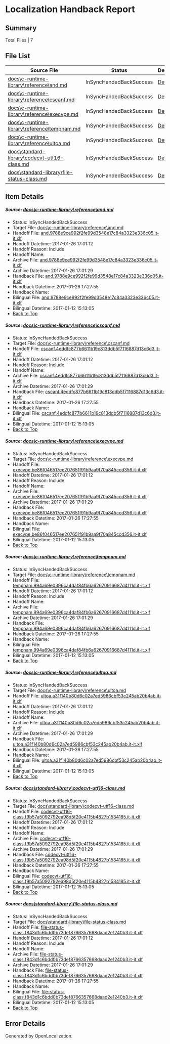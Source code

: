 # <a name='report-top'></a> Localization Handback Report

## Summary
 Total Files | 7

## File List
 Source File | Status | Details 
 ----------- | ------ | ------- 
 [docs\c-runtime-library\reference\and.md](https://github.com/openlocalizationtestorg/cpp-docs/blob/3168772cbb7e8127523bc2fc2da5cc9b4f59beb8/docs/c-runtime-library/reference/and.md) | InSyncHandedBackSuccess | [Details](#ce7cd9078015c38d83f574699908f1b2b7a9ede52512)
 [docs\c-runtime-library\reference\cscanf.md](https://github.com/openlocalizationtestorg/cpp-docs/blob/3168772cbb7e8127523bc2fc2da5cc9b4f59beb8/docs/c-runtime-library/reference/cscanf.md) | InSyncHandedBackSuccess | [Details](#2e9fb43a6da4ffe556fb1e217cb583e69095d0092622)
 [docs\c-runtime-library\reference\execvpe.md](https://github.com/openlocalizationtestorg/cpp-docs/blob/3168772cbb7e8127523bc2fc2da5cc9b4f59beb8/docs/c-runtime-library/reference/execvpe.md) | InSyncHandedBackSuccess | [Details](#634cbaeba1610c7f656185ff159e3a03dcce3cf42657)
 [docs\c-runtime-library\reference\tempnam.md](https://github.com/openlocalizationtestorg/cpp-docs/blob/3168772cbb7e8127523bc2fc2da5cc9b4f59beb8/docs/c-runtime-library/reference/tempnam.md) | InSyncHandedBackSuccess | [Details](#fe877564ca417090633c66c86d03318fbe73838b3167)
 [docs\c-runtime-library\reference\ultoa.md](https://github.com/openlocalizationtestorg/cpp-docs/blob/3168772cbb7e8127523bc2fc2da5cc9b4f59beb8/docs/c-runtime-library/reference/ultoa.md) | InSyncHandedBackSuccess | [Details](#f2a21f767b8315b2f419e26dce1c2e02ef5631fa3184)
 [docs\standard-library\codecvt-utf16-class.md](https://github.com/openlocalizationtestorg/cpp-docs/blob/5187996fc377bca8633360082d07f7ec8a68ee57/docs/standard-library/codecvt-utf16-class.md) | InSyncHandedBackSuccess | [Details](#8ee859512a6b4a3050eec6f91d4b3c8449cf918a12602)
 [docs\standard-library\file-status-class.md](https://github.com/openlocalizationtestorg/cpp-docs/blob/85c900f2263ae1c1089478badc85388e3b5e8548/docs/standard-library/file-status-class.md) | InSyncHandedBackSuccess | [Details](#b6418446418b16233cea45440510cafb372dc2fd12702)

## Item Details
##### <a name='ce7cd9078015c38d83f574699908f1b2b7a9ede52512'></a> Source: [docs\c-runtime-library\reference\and.md](https://github.com/openlocalizationtestorg/cpp-docs/blob/3168772cbb7e8127523bc2fc2da5cc9b4f59beb8/docs/c-runtime-library/reference/and.md)
* Status: InSyncHandedBackSuccess
* Target File: [docs\c-runtime-library\reference\and.md](https://github.com/OpenLocalizationTestOrg/cpp-docs.it-it/blob/7d1c0473d4cf8c208dbbda71a916eb977f68b1ed/docs/c-runtime-library/reference/and.md)
* Handoff File: [and.9788e9ce992f2fe99d3548e17c84a3323e336c05.it-it.xlf](https://github.com/OpenLocalizationTestOrg/cpp-docs.handoff/blob/8916fb546bfebf556b6a7a03665a85d7b2c111ed/ol-handoff/OpenLocalizationTestOrg/cpp-docs.it-it/master/mt/and.9788e9ce992f2fe99d3548e17c84a3323e336c05.it-it.xlf)
* Handoff Datetime: 2017-01-26 17:01:12
* Handoff Reason: Include
* Handoff Name: 
* Archive File: [and.9788e9ce992f2fe99d3548e17c84a3323e336c05.it-it.xlf](https://github.com/OpenLocalizationTestOrg/cpp-docs.handoff/blob/aecb8aca0ff644e07043c3856223573e0c7a1d3a/ol-archive/OpenLocalizationTestOrg/cpp-docs.it-it/master/mt/and.9788e9ce992f2fe99d3548e17c84a3323e336c05.it-it.xlf)
* Archive Datetime: 2017-01-26 17:01:29
* Handback File: [and.9788e9ce992f2fe99d3548e17c84a3323e336c05.it-it.xlf](https://github.com/OpenLocalizationTestOrg/cpp-docs.handback/blob/ff90b7c203e5bf44234169ac92c63000e54d48cb/ol-handback/OpenLocalizationTestOrg/cpp-docs.it-it/master/mt/and.9788e9ce992f2fe99d3548e17c84a3323e336c05.it-it.xlf)
* Handback Datetime: 2017-01-26 17:27:55
* Handback Name: 
* Bilingual File: [and.9788e9ce992f2fe99d3548e17c84a3323e336c05.it-it.xlf](https://github.com/OpenLocalizationTestOrg/cpp-docs.handback/blob/cdf10c6bcfe2913de074c696f78e5ed114b89d76/ol-handback/OpenLocalizationTestOrg/cpp-docs.it-it/master/mt/and.9788e9ce992f2fe99d3548e17c84a3323e336c05.it-it.xlf)
* Bilingual Datetime: 2017-01-12 15:13:05
* [Back to Top](#report-top)

##### <a name='2e9fb43a6da4ffe556fb1e217cb583e69095d0092622'></a> Source: [docs\c-runtime-library\reference\cscanf.md](https://github.com/openlocalizationtestorg/cpp-docs/blob/3168772cbb7e8127523bc2fc2da5cc9b4f59beb8/docs/c-runtime-library/reference/cscanf.md)
* Status: InSyncHandedBackSuccess
* Target File: [docs\c-runtime-library\reference\cscanf.md](https://github.com/OpenLocalizationTestOrg/cpp-docs.it-it/blob/7d1c0473d4cf8c208dbbda71a916eb977f68b1ed/docs/c-runtime-library/reference/cscanf.md)
* Handoff File: [cscanf.4eddfc877b6611b19c813ddb5f7116887d13c6d3.it-it.xlf](https://github.com/OpenLocalizationTestOrg/cpp-docs.handoff/blob/8916fb546bfebf556b6a7a03665a85d7b2c111ed/ol-handoff/OpenLocalizationTestOrg/cpp-docs.it-it/master/mt/cscanf.4eddfc877b6611b19c813ddb5f7116887d13c6d3.it-it.xlf)
* Handoff Datetime: 2017-01-26 17:01:12
* Handoff Reason: Include
* Handoff Name: 
* Archive File: [cscanf.4eddfc877b6611b19c813ddb5f7116887d13c6d3.it-it.xlf](https://github.com/OpenLocalizationTestOrg/cpp-docs.handoff/blob/aecb8aca0ff644e07043c3856223573e0c7a1d3a/ol-archive/OpenLocalizationTestOrg/cpp-docs.it-it/master/mt/cscanf.4eddfc877b6611b19c813ddb5f7116887d13c6d3.it-it.xlf)
* Archive Datetime: 2017-01-26 17:01:29
* Handback File: [cscanf.4eddfc877b6611b19c813ddb5f7116887d13c6d3.it-it.xlf](https://github.com/OpenLocalizationTestOrg/cpp-docs.handback/blob/ff90b7c203e5bf44234169ac92c63000e54d48cb/ol-handback/OpenLocalizationTestOrg/cpp-docs.it-it/master/mt/cscanf.4eddfc877b6611b19c813ddb5f7116887d13c6d3.it-it.xlf)
* Handback Datetime: 2017-01-26 17:27:55
* Handback Name: 
* Bilingual File: [cscanf.4eddfc877b6611b19c813ddb5f7116887d13c6d3.it-it.xlf](https://github.com/OpenLocalizationTestOrg/cpp-docs.handback/blob/cdf10c6bcfe2913de074c696f78e5ed114b89d76/ol-handback/OpenLocalizationTestOrg/cpp-docs.it-it/master/mt/cscanf.4eddfc877b6611b19c813ddb5f7116887d13c6d3.it-it.xlf)
* Bilingual Datetime: 2017-01-12 15:13:05
* [Back to Top](#report-top)

##### <a name='634cbaeba1610c7f656185ff159e3a03dcce3cf42657'></a> Source: [docs\c-runtime-library\reference\execvpe.md](https://github.com/openlocalizationtestorg/cpp-docs/blob/3168772cbb7e8127523bc2fc2da5cc9b4f59beb8/docs/c-runtime-library/reference/execvpe.md)
* Status: InSyncHandedBackSuccess
* Target File: [docs\c-runtime-library\reference\execvpe.md](https://github.com/OpenLocalizationTestOrg/cpp-docs.it-it/blob/7d1c0473d4cf8c208dbbda71a916eb977f68b1ed/docs/c-runtime-library/reference/execvpe.md)
* Handoff File: [execvpe.be86f046517ee207651f91b9aa9f70a845ccd356.it-it.xlf](https://github.com/OpenLocalizationTestOrg/cpp-docs.handoff/blob/8916fb546bfebf556b6a7a03665a85d7b2c111ed/ol-handoff/OpenLocalizationTestOrg/cpp-docs.it-it/master/mt/execvpe.be86f046517ee207651f91b9aa9f70a845ccd356.it-it.xlf)
* Handoff Datetime: 2017-01-26 17:01:12
* Handoff Reason: Include
* Handoff Name: 
* Archive File: [execvpe.be86f046517ee207651f91b9aa9f70a845ccd356.it-it.xlf](https://github.com/OpenLocalizationTestOrg/cpp-docs.handoff/blob/aecb8aca0ff644e07043c3856223573e0c7a1d3a/ol-archive/OpenLocalizationTestOrg/cpp-docs.it-it/master/mt/execvpe.be86f046517ee207651f91b9aa9f70a845ccd356.it-it.xlf)
* Archive Datetime: 2017-01-26 17:01:29
* Handback File: [execvpe.be86f046517ee207651f91b9aa9f70a845ccd356.it-it.xlf](https://github.com/OpenLocalizationTestOrg/cpp-docs.handback/blob/ff90b7c203e5bf44234169ac92c63000e54d48cb/ol-handback/OpenLocalizationTestOrg/cpp-docs.it-it/master/mt/execvpe.be86f046517ee207651f91b9aa9f70a845ccd356.it-it.xlf)
* Handback Datetime: 2017-01-26 17:27:55
* Handback Name: 
* Bilingual File: [execvpe.be86f046517ee207651f91b9aa9f70a845ccd356.it-it.xlf](https://github.com/OpenLocalizationTestOrg/cpp-docs.handback/blob/cdf10c6bcfe2913de074c696f78e5ed114b89d76/ol-handback/OpenLocalizationTestOrg/cpp-docs.it-it/master/mt/execvpe.be86f046517ee207651f91b9aa9f70a845ccd356.it-it.xlf)
* Bilingual Datetime: 2017-01-12 15:13:05
* [Back to Top](#report-top)

##### <a name='fe877564ca417090633c66c86d03318fbe73838b3167'></a> Source: [docs\c-runtime-library\reference\tempnam.md](https://github.com/openlocalizationtestorg/cpp-docs/blob/3168772cbb7e8127523bc2fc2da5cc9b4f59beb8/docs/c-runtime-library/reference/tempnam.md)
* Status: InSyncHandedBackSuccess
* Target File: [docs\c-runtime-library\reference\tempnam.md](https://github.com/OpenLocalizationTestOrg/cpp-docs.it-it/blob/7d1c0473d4cf8c208dbbda71a916eb977f68b1ed/docs/c-runtime-library/reference/tempnam.md)
* Handoff File: [tempnam.994a69e0396ca4daf84fb6a62670916687d4111d.it-it.xlf](https://github.com/OpenLocalizationTestOrg/cpp-docs.handoff/blob/8916fb546bfebf556b6a7a03665a85d7b2c111ed/ol-handoff/OpenLocalizationTestOrg/cpp-docs.it-it/master/mt/tempnam.994a69e0396ca4daf84fb6a62670916687d4111d.it-it.xlf)
* Handoff Datetime: 2017-01-26 17:01:12
* Handoff Reason: Include
* Handoff Name: 
* Archive File: [tempnam.994a69e0396ca4daf84fb6a62670916687d4111d.it-it.xlf](https://github.com/OpenLocalizationTestOrg/cpp-docs.handoff/blob/aecb8aca0ff644e07043c3856223573e0c7a1d3a/ol-archive/OpenLocalizationTestOrg/cpp-docs.it-it/master/mt/tempnam.994a69e0396ca4daf84fb6a62670916687d4111d.it-it.xlf)
* Archive Datetime: 2017-01-26 17:01:29
* Handback File: [tempnam.994a69e0396ca4daf84fb6a62670916687d4111d.it-it.xlf](https://github.com/OpenLocalizationTestOrg/cpp-docs.handback/blob/ff90b7c203e5bf44234169ac92c63000e54d48cb/ol-handback/OpenLocalizationTestOrg/cpp-docs.it-it/master/mt/tempnam.994a69e0396ca4daf84fb6a62670916687d4111d.it-it.xlf)
* Handback Datetime: 2017-01-26 17:27:55
* Handback Name: 
* Bilingual File: [tempnam.994a69e0396ca4daf84fb6a62670916687d4111d.it-it.xlf](https://github.com/OpenLocalizationTestOrg/cpp-docs.handback/blob/cdf10c6bcfe2913de074c696f78e5ed114b89d76/ol-handback/OpenLocalizationTestOrg/cpp-docs.it-it/master/mt/tempnam.994a69e0396ca4daf84fb6a62670916687d4111d.it-it.xlf)
* Bilingual Datetime: 2017-01-12 15:13:05
* [Back to Top](#report-top)

##### <a name='f2a21f767b8315b2f419e26dce1c2e02ef5631fa3184'></a> Source: [docs\c-runtime-library\reference\ultoa.md](https://github.com/openlocalizationtestorg/cpp-docs/blob/3168772cbb7e8127523bc2fc2da5cc9b4f59beb8/docs/c-runtime-library/reference/ultoa.md)
* Status: InSyncHandedBackSuccess
* Target File: [docs\c-runtime-library\reference\ultoa.md](https://github.com/OpenLocalizationTestOrg/cpp-docs.it-it/blob/7d1c0473d4cf8c208dbbda71a916eb977f68b1ed/docs/c-runtime-library/reference/ultoa.md)
* Handoff File: [ultoa.a31f140b80d6c02a7ed5986cbf53c245ab20b4ab.it-it.xlf](https://github.com/OpenLocalizationTestOrg/cpp-docs.handoff/blob/8916fb546bfebf556b6a7a03665a85d7b2c111ed/ol-handoff/OpenLocalizationTestOrg/cpp-docs.it-it/master/mt/ultoa.a31f140b80d6c02a7ed5986cbf53c245ab20b4ab.it-it.xlf)
* Handoff Datetime: 2017-01-26 17:01:12
* Handoff Reason: Include
* Handoff Name: 
* Archive File: [ultoa.a31f140b80d6c02a7ed5986cbf53c245ab20b4ab.it-it.xlf](https://github.com/OpenLocalizationTestOrg/cpp-docs.handoff/blob/aecb8aca0ff644e07043c3856223573e0c7a1d3a/ol-archive/OpenLocalizationTestOrg/cpp-docs.it-it/master/mt/ultoa.a31f140b80d6c02a7ed5986cbf53c245ab20b4ab.it-it.xlf)
* Archive Datetime: 2017-01-26 17:01:29
* Handback File: [ultoa.a31f140b80d6c02a7ed5986cbf53c245ab20b4ab.it-it.xlf](https://github.com/OpenLocalizationTestOrg/cpp-docs.handback/blob/ff90b7c203e5bf44234169ac92c63000e54d48cb/ol-handback/OpenLocalizationTestOrg/cpp-docs.it-it/master/mt/ultoa.a31f140b80d6c02a7ed5986cbf53c245ab20b4ab.it-it.xlf)
* Handback Datetime: 2017-01-26 17:27:55
* Handback Name: 
* Bilingual File: [ultoa.a31f140b80d6c02a7ed5986cbf53c245ab20b4ab.it-it.xlf](https://github.com/OpenLocalizationTestOrg/cpp-docs.handback/blob/cdf10c6bcfe2913de074c696f78e5ed114b89d76/ol-handback/OpenLocalizationTestOrg/cpp-docs.it-it/master/mt/ultoa.a31f140b80d6c02a7ed5986cbf53c245ab20b4ab.it-it.xlf)
* Bilingual Datetime: 2017-01-12 15:13:05
* [Back to Top](#report-top)

##### <a name='8ee859512a6b4a3050eec6f91d4b3c8449cf918a12602'></a> Source: [docs\standard-library\codecvt-utf16-class.md](https://github.com/openlocalizationtestorg/cpp-docs/blob/5187996fc377bca8633360082d07f7ec8a68ee57/docs/standard-library/codecvt-utf16-class.md)
* Status: InSyncHandedBackSuccess
* Target File: [docs\standard-library\codecvt-utf16-class.md](https://github.com/OpenLocalizationTestOrg/cpp-docs.it-it/blob/7d1c0473d4cf8c208dbbda71a916eb977f68b1ed/docs/standard-library/codecvt-utf16-class.md)
* Handoff File: [codecvt-utf16-class.f9b57a5092792ea98d5f20e4115b4827b1534185.it-it.xlf](https://github.com/OpenLocalizationTestOrg/cpp-docs.handoff/blob/8916fb546bfebf556b6a7a03665a85d7b2c111ed/ol-handoff/OpenLocalizationTestOrg/cpp-docs.it-it/master/mt/codecvt-utf16-class.f9b57a5092792ea98d5f20e4115b4827b1534185.it-it.xlf)
* Handoff Datetime: 2017-01-26 17:01:12
* Handoff Reason: Include
* Handoff Name: 
* Archive File: [codecvt-utf16-class.f9b57a5092792ea98d5f20e4115b4827b1534185.it-it.xlf](https://github.com/OpenLocalizationTestOrg/cpp-docs.handoff/blob/aecb8aca0ff644e07043c3856223573e0c7a1d3a/ol-archive/OpenLocalizationTestOrg/cpp-docs.it-it/master/mt/codecvt-utf16-class.f9b57a5092792ea98d5f20e4115b4827b1534185.it-it.xlf)
* Archive Datetime: 2017-01-26 17:01:29
* Handback File: [codecvt-utf16-class.f9b57a5092792ea98d5f20e4115b4827b1534185.it-it.xlf](https://github.com/OpenLocalizationTestOrg/cpp-docs.handback/blob/ff90b7c203e5bf44234169ac92c63000e54d48cb/ol-handback/OpenLocalizationTestOrg/cpp-docs.it-it/master/mt/codecvt-utf16-class.f9b57a5092792ea98d5f20e4115b4827b1534185.it-it.xlf)
* Handback Datetime: 2017-01-26 17:27:55
* Handback Name: 
* Bilingual File: [codecvt-utf16-class.f9b57a5092792ea98d5f20e4115b4827b1534185.it-it.xlf](https://github.com/OpenLocalizationTestOrg/cpp-docs.handback/blob/cdf10c6bcfe2913de074c696f78e5ed114b89d76/ol-handback/OpenLocalizationTestOrg/cpp-docs.it-it/master/mt/codecvt-utf16-class.f9b57a5092792ea98d5f20e4115b4827b1534185.it-it.xlf)
* Bilingual Datetime: 2017-01-12 15:13:05
* [Back to Top](#report-top)

##### <a name='b6418446418b16233cea45440510cafb372dc2fd12702'></a> Source: [docs\standard-library\file-status-class.md](https://github.com/openlocalizationtestorg/cpp-docs/blob/85c900f2263ae1c1089478badc85388e3b5e8548/docs/standard-library/file-status-class.md)
* Status: InSyncHandedBackSuccess
* Target File: [docs\standard-library\file-status-class.md](https://github.com/OpenLocalizationTestOrg/cpp-docs.it-it/blob/7d1c0473d4cf8c208dbbda71a916eb977f68b1ed/docs/standard-library/file-status-class.md)
* Handoff File: [file-status-class.f843d1c6bdd0b73def8766357668daad2e1240b3.it-it.xlf](https://github.com/OpenLocalizationTestOrg/cpp-docs.handoff/blob/8916fb546bfebf556b6a7a03665a85d7b2c111ed/ol-handoff/OpenLocalizationTestOrg/cpp-docs.it-it/master/mt/file-status-class.f843d1c6bdd0b73def8766357668daad2e1240b3.it-it.xlf)
* Handoff Datetime: 2017-01-26 17:01:12
* Handoff Reason: Include
* Handoff Name: 
* Archive File: [file-status-class.f843d1c6bdd0b73def8766357668daad2e1240b3.it-it.xlf](https://github.com/OpenLocalizationTestOrg/cpp-docs.handoff/blob/aecb8aca0ff644e07043c3856223573e0c7a1d3a/ol-archive/OpenLocalizationTestOrg/cpp-docs.it-it/master/mt/file-status-class.f843d1c6bdd0b73def8766357668daad2e1240b3.it-it.xlf)
* Archive Datetime: 2017-01-26 17:01:29
* Handback File: [file-status-class.f843d1c6bdd0b73def8766357668daad2e1240b3.it-it.xlf](https://github.com/OpenLocalizationTestOrg/cpp-docs.handback/blob/ff90b7c203e5bf44234169ac92c63000e54d48cb/ol-handback/OpenLocalizationTestOrg/cpp-docs.it-it/master/mt/file-status-class.f843d1c6bdd0b73def8766357668daad2e1240b3.it-it.xlf)
* Handback Datetime: 2017-01-26 17:27:55
* Handback Name: 
* Bilingual File: [file-status-class.f843d1c6bdd0b73def8766357668daad2e1240b3.it-it.xlf](https://github.com/OpenLocalizationTestOrg/cpp-docs.handback/blob/cdf10c6bcfe2913de074c696f78e5ed114b89d76/ol-handback/OpenLocalizationTestOrg/cpp-docs.it-it/master/mt/file-status-class.f843d1c6bdd0b73def8766357668daad2e1240b3.it-it.xlf)
* Bilingual Datetime: 2017-01-12 15:13:05
* [Back to Top](#report-top)


## Error Details

Generated by OpenLocalization.
